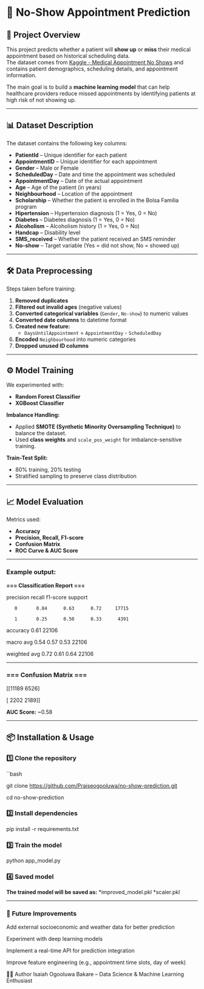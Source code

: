 # 📅 No-Show Appointment Prediction  

## 📌 Project Overview  
This project predicts whether a patient will **show up** or **miss** their medical appointment based on historical scheduling data.  
The dataset comes from [Kaggle - Medical Appointment No Shows](https://www.kaggle.com/joniarroba/noshowappointments) and contains patient demographics, scheduling details, and appointment information.  

The main goal is to build a **machine learning model** that can help healthcare providers reduce missed appointments by identifying patients at high risk of not showing up.  

---

## 📊 Dataset Description  
The dataset contains the following key columns:  

- **PatientId** – Unique identifier for each patient  
- **AppointmentID** – Unique identifier for each appointment  
- **Gender** – Male or Female  
- **ScheduledDay** – Date and time the appointment was scheduled  
- **AppointmentDay** – Date of the actual appointment  
- **Age** – Age of the patient (in years)  
- **Neighbourhood** – Location of the appointment  
- **Scholarship** – Whether the patient is enrolled in the Bolsa Família program  
- **Hipertension** – Hypertension diagnosis (1 = Yes, 0 = No)  
- **Diabetes** – Diabetes diagnosis (1 = Yes, 0 = No)  
- **Alcoholism** – Alcoholism history (1 = Yes, 0 = No)  
- **Handcap** – Disability level  
- **SMS_received** – Whether the patient received an SMS reminder  
- **No-show** – Target variable (Yes = did not show, No = showed up)  

---

## 🛠 Data Preprocessing  
Steps taken before training:  
1. **Removed duplicates**  
2. **Filtered out invalid ages** (negative values)  
3. **Converted categorical variables** (`Gender`, `No-show`) to numeric values  
4. **Converted date columns** to datetime format  
5. **Created new feature:**  
   - `DaysUntilAppointment` = `AppointmentDay` - `ScheduledDay`  
6. **Encoded** `Neighbourhood` into numeric categories  
7. **Dropped unused ID columns**  

---

## ⚙️ Model Training  
We experimented with:  
- **Random Forest Classifier**  
- **XGBoost Classifier**  

**Imbalance Handling:**  
- Applied **SMOTE (Synthetic Minority Oversampling Technique)** to balance the dataset.  
- Used **class weights** and `scale_pos_weight` for imbalance-sensitive training.  

**Train-Test Split:**  
- 80% training, 20% testing  
- Stratified sampling to preserve class distribution  

---

## 📈 Model Evaluation  
Metrics used:  
- **Accuracy**  
- **Precision, Recall, F1-score**  
- **Confusion Matrix**  
- **ROC Curve & AUC Score**  

---

### Example output:  

**=== Classification Report ===**

precision recall f1-score support


       0       0.84      0.63      0.72     17715
    
       1       0.25      0.50      0.33      4391


accuracy                           0.61     22106

macro avg 0.54 0.57 0.53 22106

weighted avg 0.72 0.61 0.64 22106

---

### === Confusion Matrix ===

[[11189 6526]

[ 2202 2189]]

**AUC Score:** ~0.58  

---

## 📦 Installation & Usage  

### 1️⃣ Clone the repository  

``bash

git clone https://github.com/Praiseogooluwa/no-show-prediction.git

cd no-show-prediction

### 2️⃣ Install dependencies

pip install -r requirements.txt

### 3️⃣ Train the model

python app_model.py

### 4️⃣ Saved model

**The trained model will be saved as:**
*improved_model.pkl
*scaler.pkl

---
### 📌 Future Improvements

Add external socioeconomic and weather data for better prediction

Experiment with deep learning models

Implement a real-time API for prediction integration

Improve feature engineering (e.g., appointment time slots, day of week)

👨‍💻 Author
Isaiah Ogooluwa Bakare – Data Science & Machine Learning Enthusiast
